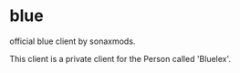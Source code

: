 # blue
official blue client by sonaxmods.

This client is a private client for the Person called 'Bluelex'.

